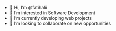 - 👋 Hi, I’m @fatihalii
- 👀 I’m interested in Software Development
- 🌱 I’m currently developing web projects
- 💞️ I’m looking to collaborate on new opportunities


<!---
- 📫 How to reach me ...
fatihalii/fatihalii is a ✨ special ✨ repository because its `README.md` (this file) appears on your GitHub profile.
You can click the Preview link to take a look at your changes.
--->
